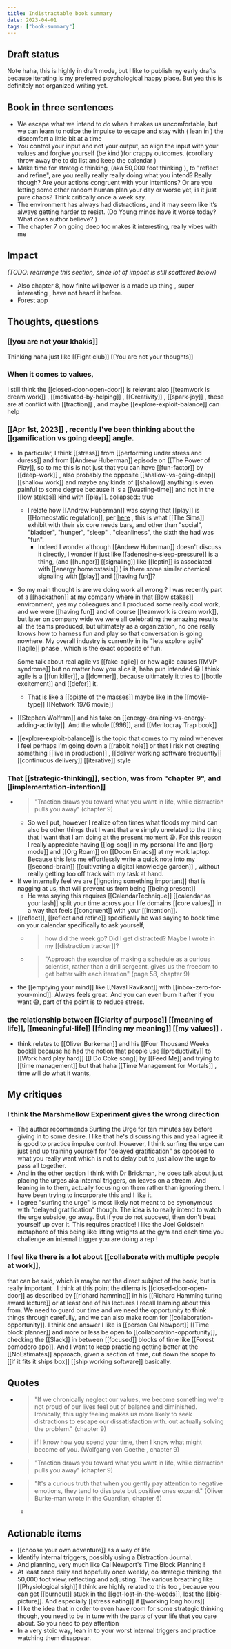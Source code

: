 ```yaml
---
title: Indistractable book summary
date: 2023-04-01
tags: ["book-summary"]
---
```

## Draft status
Note haha, this is highly in draft mode, but I like to publish my early drafts because iterating is my preferred psychological happy place. But yea this is definitely not organized writing yet. 

## Book in three sentences

- We escape what we intend to do when it makes us uncomfortable, but we can learn to notice the impulse to escape and stay with ( lean in ) the discomfort a little bit at a time
- You control your input and not your output, so align the input with your values and forgive yourself (be kind )for crappy outcomes. (corollary throw away the to do list and keep the calendar )
- Make time for strategic thinking, (aka 50,000 foot thinking ), to "reflect and refine", are you really really really doing what you intend? Really though? Are your actions congruent with your intentions? Or are you letting some other random human plan your day or worse yet, is it just pure chaos? Think critically once a week say.
- The environment has always had distractions, and it may seem like it’s always getting harder to resist. (Do Young minds have it worse today? What does author believe? )
- The chapter 7 on going deep too makes it interesting, really vibes with me
## Impact
_(TODO: rearrange this section, since lot of impact is still scattered below)_
- Also chapter 8, how finite willpower is a made up thing , super interesting , have not heard it before.
- Forest app

## Thoughts, questions
### [[you are not your khakis]] 
Thinking haha just like [[Fight club]]  [[You are not your thoughts]]
### When it comes to values, 
I still think the [[closed-door-open-door]] is relevant also [[teamwork is dream work]] , [[motivated-by-helping]] , [[Creativity]] , [[spark-joy]] ,  these are at conflict with [[traction]] , and maybe [[explore-exploit-balance]] can help
### [[Apr 1st, 2023]] , recently I've been thinking about the [[gamification vs going deep]] angle.

- In particular, I think [[stress]] from [[performing under stress and duress]] and from [[Andrew Huberman]] episode on [[The Power of Play]], so to me this is not just that you can have [[fun-factor]] by [[deep-work]] , also probably the opposite [[shallow-vs-going-deep]] [[shallow work]] and maybe any kinds of [[shallow]] anything is even painful to some degree because it is a [[wasting-time]] and not in the [[low stakes]] kind with [[play]].
  collapsed:: true
    - I relate how [[Andrew Huberman]] was saying that [[play]] is [[Homeostatic regulation]], per [here](https://youtu.be/BwyZIWeBpRw?t=950) , this is what [[The Sims]] exhibit with their six core needs bars, and other than "social", "bladder", "hunger", "sleep" , "cleanliness", the sixth the had was "fun".
        - Indeed I wonder although [[Andrew Huberman]] doesn't discuss it directly, I wonder if just like [[adenosine-sleep-pressure]] is a thing, (and [[hunger]] [[signaling]] like [[leptin]] is associated with [[energy homeostasis]]  )  is there some similar chemical signaling with [[play]] and [[having fun]]?
- So my main thought is are we doing work all wrong ? I was recently part of a [[hackathon]] at my company where in that [[low stakes]] environment, yes my colleagues and I produced some really cool work, and we were [[having fun]] and of course [[teamwork is dream work]], but later on company wide we were all celebrating the amazing results all the teams produced, but ultimately as a organization, no one really knows how to harness fun and play so that conversation is going nowhere. My overall industry  is currently in its "lets explore agile" [[agile]] phase , which is the exact opposite of fun. 
  
  Some talk about real agile vs [[fake-agile]] or how agile causes [[MVP syndrome]] but no matter how you slice it, haha pun intended 😀 I think agile is a [[fun killer]], a [[downer]], because ultimately it tries to [[bottle excitement]] and [[defer]] it.
    - That is like a [[opiate of the masses]] maybe like in the [[movie-type]] [[Network 1976 movie]]
- [[Stephen Wolfram]] and his take on [[energy-draining-vs-energy-adding-activity]]. And the whole [[996]], and [[Meritocray Trap book]]
- [[explore-exploit-balance]] is the topic that comes to my mind whenever I feel perhaps I'm going down a [[rabbit hole]] or that I risk not creating something [[live in production]] , [[deliver working software frequently]] [[continuous delivery]] [[iterative]] style

### That [[strategic-thinking]], section, was from "chapter 9", and [[implementation-intention]]
- > "Traction draws you toward what you want in life, while distraction pulls you away" (chapter 9)
    - So well put, however I realize often times what floods my mind can also be other things that I want that are simply unrelated to the thing that I want that I am doing at the present moment 😀. For this reason I really appreciate having [[log-seq]] in my personal life and [[org-mode]] and [[Org Roam]] on [[Doom Emacs]] at my work laptop. Because this lets me effortlessly write a quick note into my [[second-brain]] [[cultivating a digital knowledge garden]] , without really getting too off track with my task at hand.
- If we internally feel we are [[ignoring something important]] that is nagging at us, that will prevent us from being [[being present]]
    - He was saying this requires [[CalendarTechnique]] [[calendar as your lash]] split your time across your life domains [[core values]] in a way that feels [[congruent]] with your [[intention]].
- [[reflect]], [[reflect and refine]] specifically he was saying to book time on your calendar specifically to ask yourself,
    - > how did the week go? Did I get distracted? Maybe I wrote in my [[distraction tracker]]?
    - > "Approach the exercise of making a schedule as a curious scientist, rather than a drill sergeant, gives us the freedom to get better with each iteration" (page 58, chapter 9)
- the [[emptying your mind]] like [[Naval Ravikant]] with [[inbox-zero-for-your-mind]]. Always feels great. And you can even burn it after if you want 😅, part of the point is to reduce stress.


### the relationship between [[Clarity of purpose]] [[meaning of life]], [[meaningful-life]] [[finding my meaning]] [[my values]] .
- think relates to [[Oliver Burkeman]] and his [[Four Thousand Weeks book]] because he had the notion that people use [[productivity]] to [[Work hard play hard]] [[I Do Coke song]] by [[Feed Me]]  and trying to [[time management]] but that haha [[Time Management for Mortals]] , time will do what it wants,

## My critiques
### I think the Marshmellow Experiment gives the wrong direction

- The author recommends Surfing the Urge for ten minutes say before giving in to some desire. I like that he's discussing this and yea I agree it is good to practice impulse control. However, I think surfing the urge can just end up  training yourself for "delayed gratification" as opposed to what you really want which is not to delay but to just allow the urge to pass all together.
- And in the other section I think with Dr Brickman, he does talk about just placing the urges aka internal triggers, on leaves on a stream. And leaning in to them, actually focusing on them rather than ignoring them. I have been trying to incorporate this and I like it.
- I agree "surfing the urge" is most likely not meant to be synonymous with "delayed gratification" though. The idea is to really intend to watch the urge subside, go away. But if you do not succeed, then don't beat yourself up over it. This requires practice! I like the Joel Goldstein metaphore of this being like lifting weights at the gym and each time you challenge an internal trigger you are doing a rep !

### I feel like there is a lot about [[collaborate with multiple people at work]], 

that can be said, which is maybe not the direct subject of the book, but is really important . I think at this point the dilema is [[closed-door-open-door]] as described by [[richard hamming]] in his [[Richard Hamming turing award lecture]] or at least one of his lectures I recall learning about this from. We need to guard our time and we need the opportunity to think things through carefully, and we can also make room for [[collaboration-opportunity]].
I think one answer I like is [[person Cal Newport]] [[Time block planner]] and more or less be open to [[collaboration-opportunity]], checking the [[Slack]] in between [[focused]] blocks of time like [[Forest pomodoro app]]. And I want to keep practicing getting better at the [[NoEstimates]] approach, given a section of time, cut down the scope to [[if it fits it ships box]] [[ship working software]] basically.

## Quotes
- > "If we chronically neglect our values, we become something we're not proud of our lives feel out of balance and diminished.
  Ironically, this ugly feeling makes us more likely to seek distractions to escape our dissatisfaction with. out actually solving the problem." (chapter 9)
- > if I know how you spend your time, then I know what might become of you. (Wolfgang von Goethe , chapter 9)
- > "Traction draws you toward what you want in life, while distraction pulls you away" (chapter 9)
- >  "It's a curious truth that when you gently pay attention to negative emotions, they tend to dissipate but positive ones expand." (Oliver Burke-man wrote in the Guardian, chapter 6)
	-
## Actionable items
- [[choose your own adventure]] as a way of life
- Identify internal triggers, possibly using a Distraction Journal.
- And planning, very much like Cal Newport's Time Block Planning !
- At least once daily and hopefully once weekly, do strategic thinking, the 50,000 foot view, reflecting and adjusting. The various breathing like [[Physiological sigh]] I think are highly related to this too , because you can get [[burnout]] stuck in the [[get-lost-in-the-weeds]], lost the [[big-picture]]. And especially [[stress eating]] if [[working long hours]]
- I like the idea that in order to even have room for some strategic thinking though, you need to be in tune with the parts of your life that you care about. So you need to pay attention
- In a very stoic way, lean in to your worst internal triggers and practice watching them disappear.
